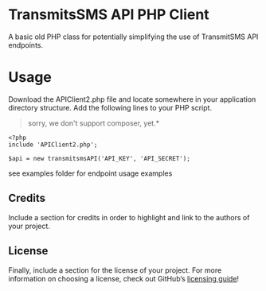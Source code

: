 # TransmitsSMS API PHP Client
A basic old PHP class for potentially simplifying the use of TransmitSMS API endpoints.

# Usage
Download the APIClient2.php file and locate somewhere in your application directory structure.
Add the following lines to your PHP script.

> sorry, we don't support composer, yet.*

    <?php
    include 'APIClient2.php';
    
    $api = new transmitsmsAPI('API_KEY', 'API_SECRET');

see examples folder for endpoint usage examples

## Credits
Include a section for credits in order to highlight and link to the authors of your project.

## License
Finally, include a section for the license of your project. For more information on choosing a license, check out GitHub’s [licensing guide](https://choosealicense.com/)!